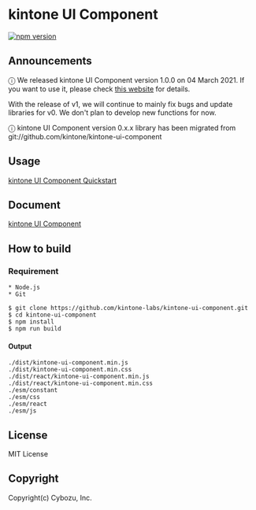 # kintone UI Component
[![npm version][npm-image]][npm-url]

## Announcements
ⓘ We released kintone UI Component version 1.0.0 on 04 March 2021.
If you want to use it, please check [this website](https://kintone-ui-component.netlify.app/) for details.

With the release of v1, we will continue to mainly fix bugs and update libraries for v0.  We don't plan to develop new functions for now.

ⓘ kintone UI Component version 0.x.x library has been migrated from git://github.com/kintone/kintone-ui-component

## Usage
[kintone UI Component Quickstart](https://kintone-labs.github.io/kintone-ui-component/latest/#quick-start)

## Document
[kintone UI Component](https://kintone-labs.github.io/kintone-ui-component)

## How to build

### Requirement
```
* Node.js
* Git
```

```
$ git clone https://github.com/kintone-labs/kintone-ui-component.git
$ cd kintone-ui-component
$ npm install
$ npm run build
```
#### Output
```
./dist/kintone-ui-component.min.js
./dist/kintone-ui-component.min.css
./dist/react/kintone-ui-component.min.js
./dist/react/kintone-ui-component.min.css
./esm/constant
./esm/css
./esm/react
./esm/js
```

## License
MIT License

## Copyright
Copyright(c) Cybozu, Inc.

[npm-image]: https://img.shields.io/npm/v/@kintone/kintone-ui-component.svg
[npm-url]: https://npmjs.org/package/@kintone/kintone-ui-component
